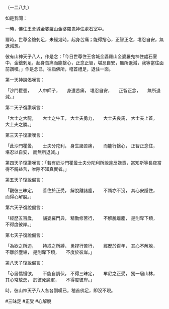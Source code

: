 （一二八九）

如是我聞：

一時，佛住王舍城金婆羅山金婆羅鬼神住處石室中。

爾時，世尊金鎗刺足，未經幾時，起身苦痛；能得捨心，正智正念，堪忍自安，無退減想。

彼有山神天子八人，作是念：「今日世尊住王舍城金婆羅山金婆羅鬼神住處石室中，金鎗刺足，起身苦痛而能捨心，正念正智，堪忍自安，無所退減，我等當往面前讚嘆。」作是念已，往詣佛所，稽首禮足，退住一面。

第一天神說偈嘆言：

「沙門瞿曇，　　人中師子，　　身遭苦痛，
堪忍自安，　　正智正念，　　無所退減。」

第二天子復讚嘆言：

「大士之大龍，　　大士之牛王，
大士夫勇力，　　大士夫良馬，
大士夫上首，　　大士夫之勝。」

第三天子復讚嘆言：

「此沙門瞿曇，　　士夫分陀利，
身生諸苦痛，　　而能行捨心，
正智正念住，　　堪忍以自安，
而無所退減。」

第四天子復讚嘆言：「若有於沙門瞿曇士夫分陀利所說違反嫌責，當知斯等長夜當得不饒益苦，唯除不知真實者。」

第五天子復說偈言：

「觀彼三昧定，　　善住於正受，
解脫離諸塵，　　不踊亦不沒，
其心安隱住，　　而得心解脫。」

第六天子復說偈言：

「經歷五百歲，　　誦婆羅門典，
精勤修苦行，　　不解脫離塵，
是則卑下類，　　不得度彼岸。」

第七天子復說偈言：

「為欲之所迫，　　持戒之所縛，
勇捍行苦行，　　經歷於百年，
其心不解脫，　　不離於塵垢，
是則卑下類，　　不度於彼岸。」

第八天子復說偈言：

「心居憍慢欲，　　不能自調伏，
不得三昧定，　　牟尼之正受，
獨一居山林，　　其心常放逸，
於彼死魔軍，　　不得度彼岸。」

時，彼山神天子八人各各讚嘆已，稽首佛足，即沒不現。





#三昧定
#正受
#心解脫
